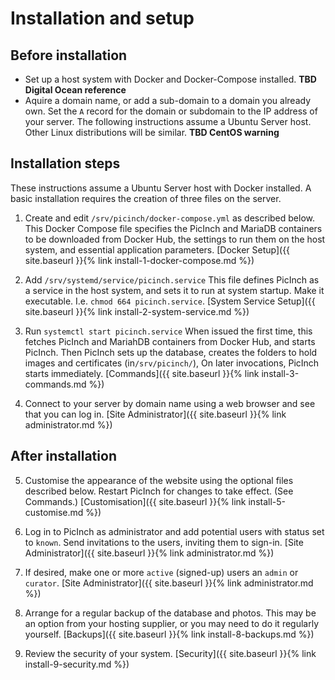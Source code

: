 # Installation and setup
## Before installation
- Set up a host system with Docker and Docker-Compose installed. **TBD Digital Ocean reference**
- Aquire a domain name, or add a sub-domain to a domain you already own. Set the `A` record for the domain or subdomain to the IP address of your server.
The following instructions assume a Ubuntu Server host. Other Linux distributions will be similar. **TBD CentOS warning**

## Installation steps
These instructions assume a Ubuntu Server host with Docker installed. A basic installation requires the creation of three files on the server.

1. Create and edit `/srv/picinch/docker-compose.yml` as described below. This Docker Compose file specifies the PicInch and MariaDB containers to be downloaded from Docker Hub, the settings to run them on the host system, and essential application parameters.
[Docker Setup]({{ site.baseurl }}{% link install-1-docker-compose.md %})

1. Add  `/srv/systemd/service/picinch.service` This file defines PicInch  as a service in the host system, and sets it to run at system startup. Make it executable. I.e. `chmod 664 picinch.service`.
[System Service Setup]({{ site.baseurl }}{% link install-2-system-service.md %})

1. Run `systemctl start picinch.service` When issued the first time, this fetches PicInch and MariahDB containers from Docker Hub, and starts PicInch. Then PicInch sets up the database, creates the folders to hold images and certificates (in`/srv/picinch/`), On later invocations, PicInch starts immediately.
[Commands]({{ site.baseurl }}{% link install-3-commands.md %})

1. Connect to your server by domain name using a web browser and see that you can log in.
[Site Administrator]({{ site.baseurl }}{% link administrator.md %})

## After installation

005. Customise the appearance of the website using the optional files described below. Restart PicInch for changes to take effect. (See Commands.)
[Customisation]({{ site.baseurl }}{% link install-5-customise.md %})

1. Log in to PicInch as administrator and add potential users with status set to `known`. Send invitations to the users, inviting them to sign-in.
[Site Administrator]({{ site.baseurl }}{% link administrator.md %})

1. If desired, make one or more `active` (signed-up) users an `admin` or `curator`.
[Site Administrator]({{ site.baseurl }}{% link administrator.md %})

1. Arrange for a regular backup of the database and photos. This may be an option from your hosting supplier, or you may need to do it regularly yourself.
[Backups]({{ site.baseurl }}{% link install-8-backups.md %})

1. Review the security of your system.
[Security]({{ site.baseurl }}{% link install-9-security.md %})
